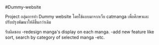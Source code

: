 #Dummy-website

Project กลุ่มการทำ Dummy website โดยใช้แบบมาจากเว็บ catmanga เพื่อศึกษาและปรับปรุงพัฒนาให้ดีขึ้นกว่าเดิม

รับผิดชอบ
-redesign manga's display on each manga.
-add new feature like sort, search by category of selected manga
-etc.
